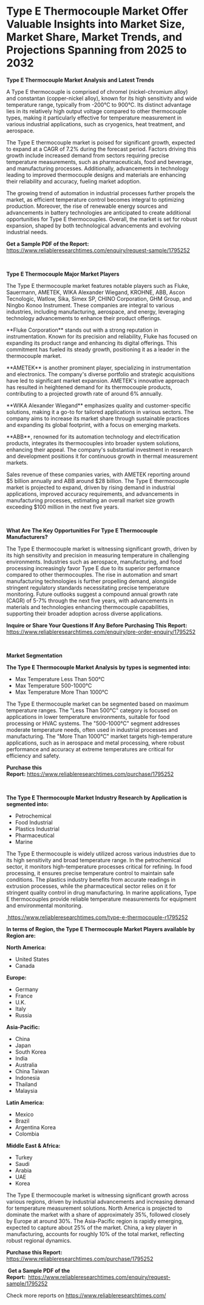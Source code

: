 <p><h1>Type E Thermocouple Market Offer Valuable Insights into Market Size, Market Share, Market Trends, and Projections Spanning from 2025 to 2032</h1></p><p><strong>Type E Thermocouple Market Analysis and Latest Trends</strong></p>
<p><p>A Type E thermocouple is comprised of chromel (nickel-chromium alloy) and constantan (copper-nickel alloy), known for its high sensitivity and wide temperature range, typically from -200°C to 900°C. Its distinct advantage lies in its relatively high output voltage compared to other thermocouple types, making it particularly effective for temperature measurement in various industrial applications, such as cryogenics, heat treatment, and aerospace.</p><p>The Type E thermocouple market is poised for significant growth, expected to expand at a CAGR of 7.2% during the forecast period. Factors driving this growth include increased demand from sectors requiring precise temperature measurements, such as pharmaceuticals, food and beverage, and manufacturing processes. Additionally, advancements in technology leading to improved thermocouple designs and materials are enhancing their reliability and accuracy, fueling market adoption.</p><p>The growing trend of automation in industrial processes further propels the market, as efficient temperature control becomes integral to optimizing production. Moreover, the rise of renewable energy sources and advancements in battery technologies are anticipated to create additional opportunities for Type E thermocouples. Overall, the market is set for robust expansion, shaped by both technological advancements and evolving industrial needs.</p></p>
<p><strong>Get a Sample PDF of the Report:&nbsp;</strong> <a href="https://www.reliableresearchtimes.com/enquiry/request-sample/1795252?utm_campaign=2284&utm_medium=2&utm_source=Github&utm_content=ia&utm_term=11022025&utm_id=type-e-thermocouple">https://www.reliableresearchtimes.com/enquiry/request-sample/1795252</a></p>
<p>&nbsp;</p>
<p><strong>Type E Thermocouple Major Market Players</strong></p>
<p><p>The Type E thermocouple market features notable players such as Fluke, Sauermann, AMETEK, WIKA Alexander Wiegand, KROHNE, ABB, Ascon Tecnologic, Watlow, Sika, Simex SP, CHINO Corporation, GHM Group, and Ningbo Konoo Instrument. These companies are integral to various industries, including manufacturing, aerospace, and energy, leveraging technology advancements to enhance their product offerings.</p><p>**Fluke Corporation** stands out with a strong reputation in instrumentation. Known for its precision and reliability, Fluke has focused on expanding its product range and enhancing its digital offerings. This commitment has fueled its steady growth, positioning it as a leader in the thermocouple market.</p><p>**AMETEK** is another prominent player, specializing in instrumentation and electronics. The company's diverse portfolio and strategic acquisitions have led to significant market expansion. AMETEK's innovative approach has resulted in heightened demand for its thermocouple products, contributing to a projected growth rate of around 6% annually.</p><p>**WIKA Alexander Wiegand** emphasizes quality and customer-specific solutions, making it a go-to for tailored applications in various sectors. The company aims to increase its market share through sustainable practices and expanding its global footprint, with a focus on emerging markets.</p><p>**ABB**, renowned for its automation technology and electrification products, integrates its thermocouples into broader system solutions, enhancing their appeal. The company's substantial investment in research and development positions it for continuous growth in thermal measurement markets.</p><p>Sales revenue of these companies varies, with AMETEK reporting around $5 billion annually and ABB around $28 billion. The Type E thermocouple market is projected to expand, driven by rising demand in industrial applications, improved accuracy requirements, and advancements in manufacturing processes, estimating an overall market size growth exceeding $100 million in the next five years.</p></p>
<p>&nbsp;</p>
<p><strong>What Are The Key Opportunities For Type E Thermocouple Manufacturers?</strong></p>
<p><p>The Type E thermocouple market is witnessing significant growth, driven by its high sensitivity and precision in measuring temperature in challenging environments. Industries such as aerospace, manufacturing, and food processing increasingly favor Type E due to its superior performance compared to other thermocouples. The rise in automation and smart manufacturing technologies is further propelling demand, alongside stringent regulatory standards necessitating precise temperature monitoring. Future outlooks suggest a compound annual growth rate (CAGR) of 5-7% through the next five years, with advancements in materials and technologies enhancing thermocouple capabilities, supporting their broader adoption across diverse applications.</p></p>
<p><strong>Inquire or Share Your Questions If Any Before Purchasing This Report:</strong> <a href="https://www.reliableresearchtimes.com/enquiry/pre-order-enquiry/1795252?utm_campaign=2284&utm_medium=2&utm_source=Github&utm_content=ia&utm_term=11022025&utm_id=type-e-thermocouple">https://www.reliableresearchtimes.com/enquiry/pre-order-enquiry/1795252</a></p>
<p>&nbsp;</p>
<p><strong>Market Segmentation</strong></p>
<p><strong>The Type E Thermocouple Market Analysis by types is segmented into:</strong></p>
<p><ul><li>Max Temperature Less Than 500℃</li><li>Max Temperature 500-1000℃</li><li>Max Temperature More Than 1000℃</li></ul></p>
<p><p>The Type E thermocouple market can be segmented based on maximum temperature ranges. The "Less Than 500℃" category is focused on applications in lower temperature environments, suitable for food processing or HVAC systems. The "500-1000℃" segment addresses moderate temperature needs, often used in industrial processes and manufacturing. The "More Than 1000℃" market targets high-temperature applications, such as in aerospace and metal processing, where robust performance and accuracy at extreme temperatures are critical for efficiency and safety.</p></p>
<p><strong>Purchase this Report:&nbsp;</strong><a href="https://www.reliableresearchtimes.com/purchase/1795252?utm_campaign=2284&utm_medium=2&utm_source=Github&utm_content=ia&utm_term=11022025&utm_id=type-e-thermocouple">https://www.reliableresearchtimes.com/purchase/1795252</a></p>
<p>&nbsp;</p>
<p><strong>The Type E Thermocouple Market Industry Research by Application is segmented into:</strong></p>
<p><ul><li>Petrochemical</li><li>Food Industrial</li><li>Plastics Industrial</li><li>Pharmaceutical</li><li>Marine</li></ul></p>
<p><p>The Type E thermocouple is widely utilized across various industries due to its high sensitivity and broad temperature range. In the petrochemical sector, it monitors high-temperature processes critical for refining. In food processing, it ensures precise temperature control to maintain safe conditions. The plastics industry benefits from accurate readings in extrusion processes, while the pharmaceutical sector relies on it for stringent quality control in drug manufacturing. In marine applications, Type E thermocouples provide reliable temperature measurements for equipment and environmental monitoring.</p></p>
<p><a href="https://www.reliableresearchtimes.com/type-e-thermocouple-r1795252?utm_campaign=2284&utm_medium=2&utm_source=Github&utm_content=ia&utm_term=11022025&utm_id=type-e-thermocouple">&nbsp;https://www.reliableresearchtimes.com/type-e-thermocouple-r1795252</a></p>
<p><strong>In terms of Region, the Type E Thermocouple Market Players available by Region are:</strong></p>
<p>
    <p> <strong> North America: </strong>
        <ul>
            <li>United States</li>
            <li>Canada</li>
        </ul>
        </p> 
    <p> <strong> Europe: </strong>
        <ul>
            <li>Germany</li>
            <li>France</li>
            <li>U.K.</li>
            <li>Italy</li>
            <li>Russia</li>
        </ul>
        </p> 
    <p> <strong> Asia-Pacific: </strong>
        <ul>
            <li>China</li>
            <li>Japan</li>
            <li>South Korea</li>
            <li>India</li>
            <li>Australia</li>
            <li>China Taiwan</li>
            <li>Indonesia</li>
            <li>Thailand</li>
            <li>Malaysia</li>
        </ul>
        </p> 
    <p> <strong> Latin America: </strong>
        <ul>
            <li>Mexico</li>
            <li>Brazil</li>
            <li>Argentina Korea</li>
            <li>Colombia</li>
        </ul>
        </p> 
    <p> <strong> Middle East & Africa: </strong>
        <ul>
            <li>Turkey</li>
            <li>Saudi</li>
            <li>Arabia</li>
            <li>UAE</li>
            <li>Korea</li>
        </ul>
    </p>
    </p>
<p><p>The Type E thermocouple market is witnessing significant growth across various regions, driven by industrial advancements and increasing demand for temperature measurement solutions. North America is projected to dominate the market with a share of approximately 35%, followed closely by Europe at around 30%. The Asia-Pacific region is rapidly emerging, expected to capture about 25% of the market. China, a key player in manufacturing, accounts for roughly 10% of the total market, reflecting robust regional dynamics.</p></p>
<p><strong>Purchase this Report: </strong><a href="https://www.reliableresearchtimes.com/purchase/1795252?utm_campaign=2284&utm_medium=2&utm_source=Github&utm_content=ia&utm_term=11022025&utm_id=type-e-thermocouple">https://www.reliableresearchtimes.com/purchase/1795252</a></p>
<p>&nbsp;<strong>Get a Sample PDF of the Report:&nbsp;&nbsp;</strong><a href="https://www.reliableresearchtimes.com/enquiry/request-sample/1795252?utm_campaign=2284&utm_medium=2&utm_source=Github&utm_content=ia&utm_term=11022025&utm_id=type-e-thermocouple">https://www.reliableresearchtimes.com/enquiry/request-sample/1795252</a></p>
<p><strong></strong></p>
<p>Check more reports on <a href="https://www.reliableresearchtimes.com/?utm_campaign=2284&utm_medium=2&utm_source=Github&utm_content=ia&utm_term=11022025&utm_id=type-e-thermocouple">https://www.reliableresearchtimes.com/</a></p>